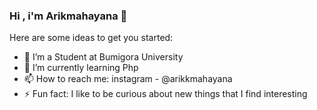 ### Hi , i'm Arikmahayana 👋

Here are some ideas to get you started:

- 🔭 I’m a Student at Bumigora University
- 🌱 I’m currently learning Php
- 📫 How to reach me: instagram - @arikkmahayana 
- ⚡ Fun fact: I like to be curious about new things that I find interesting

